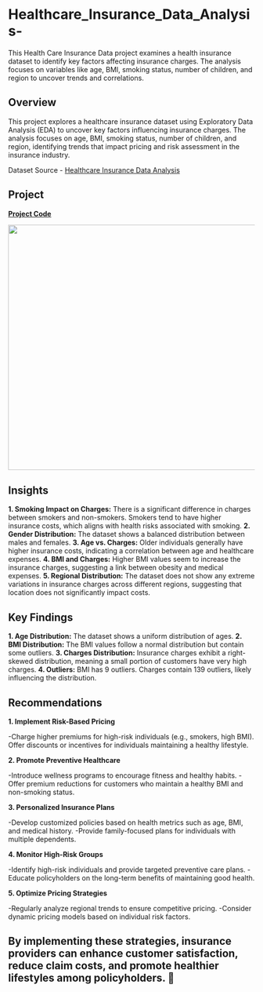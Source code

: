 # Healthcare_Insurance_Data_Analysis-

This Health  Care Insurance Data project examines a health insurance dataset to identify key factors affecting insurance charges. The analysis focuses on variables like age, BMI, smoking status, number of children, and region to uncover trends and correlations.

## Overview

This project explores a healthcare insurance dataset using Exploratory Data Analysis (EDA) to uncover key factors influencing insurance charges. The analysis focuses on age, BMI, smoking status, number of children, and region, identifying trends that impact pricing and risk assessment in the insurance industry.

Dataset Source - [Healthcare Insurance Data Analysis ](https://www.kaggle.com/datasets/willianoliveiragibin/healthcare-insurance)

## Project

**[Project Code](https://www.kaggle.com/code/adeebhashmi/healthcare-insurance-data-analysis)**

<img src="https://www.reliancegeneral.co.in/siteAssets/rgiclassets/images/blogs-images/difference-between-life-Insurance-and-health-insurance2.webp" width=900 height=500 >

## Insights

**1. Smoking Impact on Charges:** There is a significant difference in charges between smokers and non-smokers. Smokers tend to have higher insurance costs, which aligns with health risks associated with smoking.
**2. Gender Distribution:** The dataset shows a balanced distribution between males and females.
**3. Age vs. Charges:** Older individuals generally have higher insurance costs, indicating a correlation between age and healthcare expenses.
**4. BMI and Charges:** Higher BMI values seem to increase the insurance charges, suggesting a link between obesity and medical expenses.
**5. Regional Distribution:** The dataset does not show any extreme variations in insurance charges across different regions, suggesting that location does not significantly impact costs.


## Key Findings

**1. Age Distribution:** The dataset shows a uniform distribution of ages.
**2. BMI Distribution:** The BMI values follow a normal distribution but contain some outliers.
**3. Charges Distribution:** Insurance charges exhibit a right-skewed distribution, meaning a small portion of customers have very high charges.
**4. Outliers:** BMI has 9 outliers. Charges contain 139 outliers, likely influencing the distribution.

## Recommendations

**1. Implement Risk-Based Pricing**

-Charge higher premiums for high-risk individuals (e.g., smokers, high BMI).
Offer discounts or incentives for individuals maintaining a healthy lifestyle.

**2. Promote Preventive Healthcare**

-Introduce wellness programs to encourage fitness and healthy habits.
-Offer premium reductions for customers who maintain a healthy BMI and non-smoking status.

**3. Personalized Insurance Plans**

-Develop customized policies based on health metrics such as age, BMI, and medical history.
-Provide family-focused plans for individuals with multiple dependents.

**4. Monitor High-Risk Groups**

-Identify high-risk individuals and provide targeted preventive care plans.
-Educate policyholders on the long-term benefits of maintaining good health.

**5. Optimize Pricing Strategies**

-Regularly analyze regional trends to ensure competitive pricing.
-Consider dynamic pricing models based on individual risk factors.

## By implementing these strategies, insurance providers can enhance customer satisfaction, reduce claim costs, and promote healthier lifestyles among policyholders. 🚀

